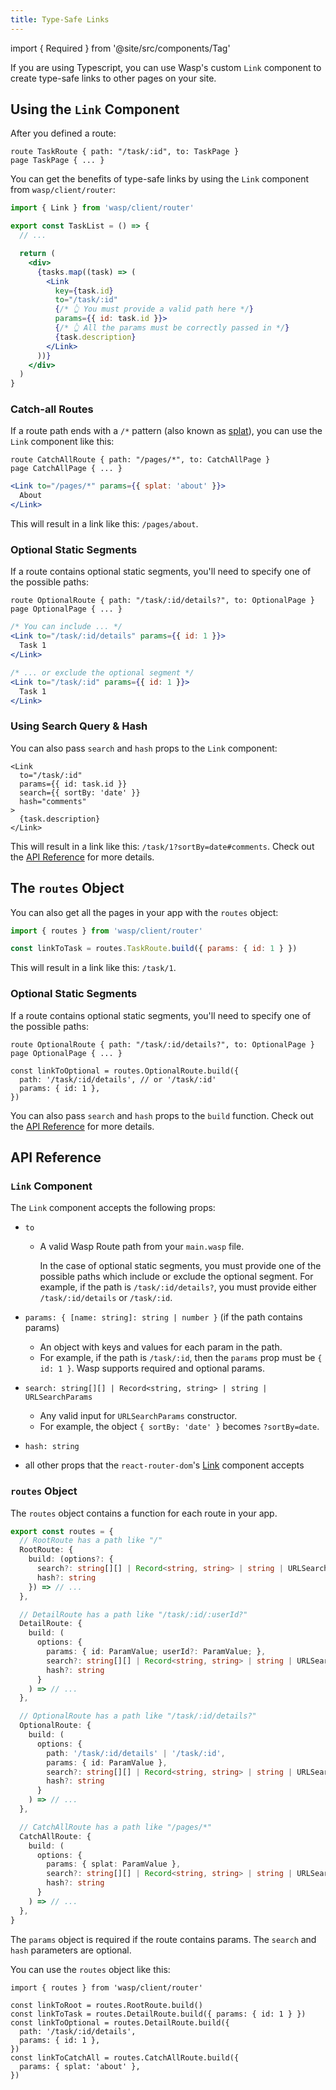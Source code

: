 ```yaml
---
title: Type-Safe Links
---
```


import { Required } from '@site/src/components/Tag'

If you are using Typescript, you can use Wasp's custom `Link` component to create type-safe links to other pages on your site.

## Using the `Link` Component

After you defined a route:

```wasp title="main.wasp"
route TaskRoute { path: "/task/:id", to: TaskPage }
page TaskPage { ... }
```

You can get the benefits of type-safe links by using the `Link` component from `wasp/client/router`:

```jsx title="TaskList.tsx"
import { Link } from 'wasp/client/router'

export const TaskList = () => {
  // ...

  return (
    <div>
      {tasks.map((task) => (
        <Link
          key={task.id}
          to="/task/:id"
          {/* 👆 You must provide a valid path here */}
          params={{ id: task.id }}>
          {/* 👆 All the params must be correctly passed in */}
          {task.description}
        </Link>
      ))}
    </div>
  )
}
```

### Catch-all Routes

If a route path ends with a `/*` pattern (also known as [splat](https://reactrouter.com/en/main/route/route#splats)), you can use the `Link` component like this:

```wasp title="main.wasp"
route CatchAllRoute { path: "/pages/*", to: CatchAllPage }
page CatchAllPage { ... }
```

```jsx title="TaskList.tsx"
<Link to="/pages/*" params={{ splat: 'about' }}>
  About
</Link>
```

This will result in a link like this: `/pages/about`.

### Optional Static Segments

If a route contains optional static segments, you'll need to specify one of the possible paths:

```wasp title="main.wasp"
route OptionalRoute { path: "/task/:id/details?", to: OptionalPage }
page OptionalPage { ... }
```

```jsx title="TaskList.tsx"
/* You can include ... */
<Link to="/task/:id/details" params={{ id: 1 }}>
  Task 1
</Link>

/* ... or exclude the optional segment */
<Link to="/task/:id" params={{ id: 1 }}>
  Task 1
</Link>
```

### Using Search Query & Hash

You can also pass `search` and `hash` props to the `Link` component:

```tsx title="TaskList.tsx"
<Link
  to="/task/:id"
  params={{ id: task.id }}
  search={{ sortBy: 'date' }}
  hash="comments"
>
  {task.description}
</Link>
```

This will result in a link like this: `/task/1?sortBy=date#comments`. Check out the [API Reference](#link-component) for more details.

## The `routes` Object

You can also get all the pages in your app with the `routes` object:

```jsx title="TaskList.tsx"
import { routes } from 'wasp/client/router'

const linkToTask = routes.TaskRoute.build({ params: { id: 1 } })
```

This will result in a link like this: `/task/1`.

### Optional Static Segments

If a route contains optional static segments, you'll need to specify one of the possible paths:

```wasp title="main.wasp"
route OptionalRoute { path: "/task/:id/details?", to: OptionalPage }
page OptionalPage { ... }
```

```tsx title="TaskList.tsx"
const linkToOptional = routes.OptionalRoute.build({
  path: '/task/:id/details', // or '/task/:id'
  params: { id: 1 },
})
```

You can also pass `search` and `hash` props to the `build` function. Check out the [API Reference](#routes-object) for more details.

## API Reference

### `Link` Component

The `Link` component accepts the following props:

- `to` <Required />

  - A valid Wasp Route path from your `main.wasp` file.

    In the case of optional static segments, you must provide one of the possible paths which include or exclude the optional segment. For example, if the path is `/task/:id/details?`, you must provide either `/task/:id/details` or `/task/:id`.

- `params: { [name: string]: string | number }` <Required /> (if the path contains params)

  - An object with keys and values for each param in the path.
  - For example, if the path is `/task/:id`, then the `params` prop must be `{ id: 1 }`. Wasp supports required and optional params.

- `search: string[][] | Record<string, string> | string | URLSearchParams`

  - Any valid input for `URLSearchParams` constructor.
  - For example, the object `{ sortBy: 'date' }` becomes `?sortBy=date`.

- `hash: string`
- all other props that the `react-router-dom`'s [Link](https://reactrouter.com/en/6.26.1/components/link) component accepts

### `routes` Object

The `routes` object contains a function for each route in your app.

```ts title="router.tsx"
export const routes = {
  // RootRoute has a path like "/"
  RootRoute: {
    build: (options?: {
      search?: string[][] | Record<string, string> | string | URLSearchParams
      hash?: string
    }) => // ...
  },

  // DetailRoute has a path like "/task/:id/:userId?"
  DetailRoute: {
    build: (
      options: {
        params: { id: ParamValue; userId?: ParamValue; },
        search?: string[][] | Record<string, string> | string | URLSearchParams
        hash?: string
      }
    ) => // ...
  },

  // OptionalRoute has a path like "/task/:id/details?"
  OptionalRoute: {
    build: (
      options: {
        path: '/task/:id/details' | '/task/:id',
        params: { id: ParamValue },
        search?: string[][] | Record<string, string> | string | URLSearchParams
        hash?: string
      }
    ) => // ...
  },

  // CatchAllRoute has a path like "/pages/*"
  CatchAllRoute: {
    build: (
      options: {
        params: { splat: ParamValue },
        search?: string[][] | Record<string, string> | string | URLSearchParams
        hash?: string
      }
    ) => // ...
  },
}
```

The `params` object is required if the route contains params. The `search` and `hash` parameters are optional.

You can use the `routes` object like this:

```tsx
import { routes } from 'wasp/client/router'

const linkToRoot = routes.RootRoute.build()
const linkToTask = routes.DetailRoute.build({ params: { id: 1 } })
const linkToOptional = routes.DetailRoute.build({
  path: '/task/:id/details',
  params: { id: 1 },
})
const linkToCatchAll = routes.CatchAllRoute.build({
  params: { splat: 'about' },
})
```
